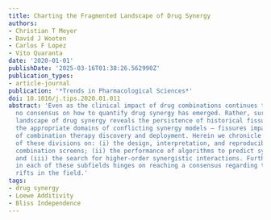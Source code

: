 ```yaml
---
title: Charting the Fragmented Landscape of Drug Synergy
authors:
- Christian T Meyer
- David J Wooten
- Carlos F Lopez
- Vito Quaranta
date: '2020-01-01'
publishDate: '2025-03-16T01:38:26.562990Z'
publication_types:
- article-journal
publication: '*Trends in Pharmacological Sciences*'
doi: 10.1016/j.tips.2020.01.011
abstract: 'Even as the clinical impact of drug combinations continues to accelerate,
  no consensus on how to quantify drug synergy has emerged. Rather, surveying the
  landscape of drug synergy reveals the persistence of historical fissures regarding
  the appropriate domains of conflicting synergy models – fissures impacting all aspects
  of combination therapy discovery and deployment. Herein we chronicle the impact
  of these divisions on: (i) the design, interpretation, and reproducibility of high-throughput
  combination screens; (ii) the performance of algorithms to predict synergistic mixtures;
  and (iii) the search for higher-order synergistic interactions. Further progress
  in each of these subfields hinges on reaching a consensus regarding the long-standing
  rifts in the field.'
tags:
- drug synergy
- Loewe Additivity
- Bliss Independence
---
```

